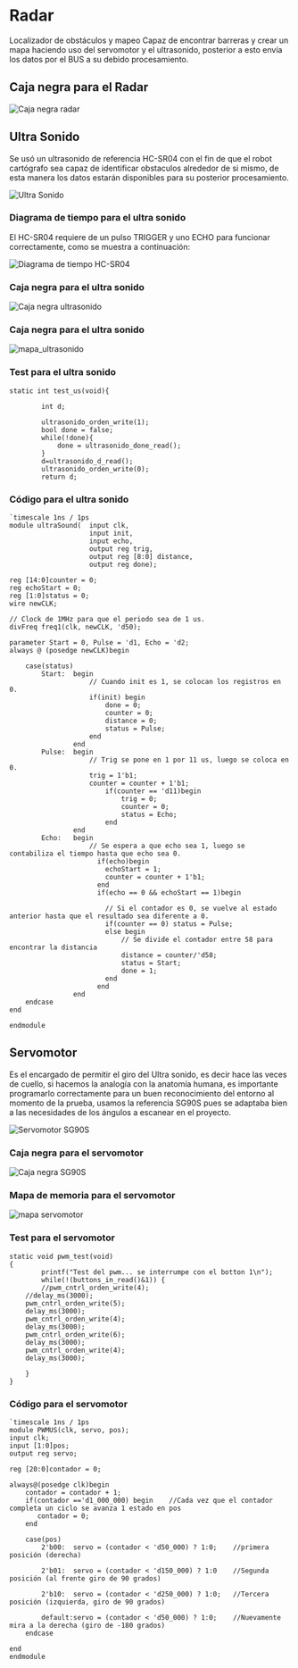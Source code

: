 #	Radar

Localizador de obstáculos y mapeo
Capaz de encontrar barreras y crear un mapa haciendo uso del servomotor y el ultrasonido, posterior a esto envía los datos por el BUS a su debido procesamiento.

##	Caja negra para el Radar

![Caja negra radar](https://github.com/unal-edigital2-labs/wp08-2021-2-gr07/blob/main/Imagenes%20github/Caja%20negra%20radar.png "Caja negra radar")

##	Ultra Sonido
Se usó un ultrasonido de referencia HC-SR04 con el fin de que el robot cartógrafo sea capaz de identificar obstaculos alrededor de si mismo, de esta manera los datos estarán disponibles para su posterior procesamiento.

![Ultra Sonido](https://github.com/unal-edigital2-labs/wp08-2021-2-gr07/blob/main/Imagenes%20github/sensor-ultrasonido-hc-sr04.jpg "Ultra sonido")

###	Diagrama de tiempo para el ultra sonido
El HC-SR04 requiere de un pulso TRIGGER y uno ECHO para funcionar correctamente, como se muestra a continuación:

![Diagrama de tiempo HC-SR04](https://github.com/unal-edigital2-labs/wp08-2021-2-gr07/blob/main/Imagenes%20github/Diagrama-tempo-hc-sr04.png "Diagrama de tiempo HC-SR04")

###	Caja negra para el ultra sonido

![Caja negra ultrasonido](https://github.com/unal-edigital2-labs/wp08-2021-2-gr07/blob/main/Imagenes%20github/Mapa_%20ultrasonido.png "Caja negra ultrasonido")

###	Caja negra para el ultra sonido

![mapa_ultrasonido](https://github.com/unal-edigital2-labs/wp08-2021-2-gr07/blob/main/Imagenes%20github/Mapa_ultrasonidoo.png "Mapa ultrasonido")

###	Test para el ultra sonido
```
static int test_us(void){

        int d;
        
		ultrasonido_orden_write(1);
		bool done = false;
		while(!done){
			done = ultrasonido_done_read();
		}
		d=ultrasonido_d_read();
		ultrasonido_orden_write(0);
		return d;
```
###	Código para el ultra sonido
```
`timescale 1ns / 1ps
module ultraSound(  input clk, 
                    input init, 
                    input echo,
                    output reg trig,
                    output reg [8:0] distance,
                    output reg done);

reg [14:0]counter = 0;
reg echoStart = 0;
reg [1:0]status = 0;
wire newCLK;

// Clock de 1MHz para que el periodo sea de 1 us.
divFreq freq1(clk, newCLK, 'd50);

parameter Start = 0, Pulse = 'd1, Echo = 'd2;
always @ (posedge newCLK)begin

    case(status)
        Start:  begin
                    // Cuando init es 1, se colocan los registros en 0.
                    if(init) begin
                        done = 0;
                        counter = 0;
                        distance = 0;
                        status = Pulse;
                    end
                end
        Pulse:  begin
                    // Trig se pone en 1 por 11 us, luego se coloca en 0.
                    trig = 1'b1;
                    counter = counter + 1'b1;
                        if(counter == 'd11)begin
                            trig = 0;
                            counter = 0;
                            status = Echo;
                        end
                end
        Echo:   begin
                    // Se espera a que echo sea 1, luego se contabiliza el tiempo hasta que echo sea 0.
                      if(echo)begin
                        echoStart = 1;
                        counter = counter + 1'b1;
                      end
                      if(echo == 0 && echoStart == 1)begin
                        
                        // Si el contador es 0, se vuelve al estado anterior hasta que el resultado sea diferente a 0.
                        if(counter == 0) status = Pulse;
                        else begin
                            // Se divide el contador entre 58 para encontrar la distancia
                            distance = counter/'d58;
                            status = Start;
                            done = 1;
                        end
                      end
                end
    endcase 
end

endmodule
```

##	Servomotor
Es el encargado de permitir el giro del Ultra sonido, es decir hace las veces de cuello, si hacemos la analogía con la anatomía humana, es importante programarlo correctamente para un buen reconocimiento del entorno al momento de la prueba, usamos la referencia SG90S pues se adaptaba bien a las necesidades de los ángulos a escanear en el proyecto.

![Servomotor SG90S](https://github.com/unal-edigital2-labs/wp08-2021-2-gr07/blob/main/Imagenes%20github/Servomotor%20SG90S.jpg "Servomotor SG90S")

###	Caja negra para el servomotor

![Caja negra SG90S](https://github.com/unal-edigital2-labs/wp08-2021-2-gr07/blob/main/Imagenes%20github/Caja%20negra%20SG90S.png "Caja negra SG90S")

###	Mapa de memoria para el servomotor

![mapa servomotor](https://github.com/unal-edigital2-labs/wp08-2021-2-gr07/blob/main/Imagenes%20github/Mapa_servo.png "mapa servomotor")

###	Test para el servomotor
```
static void pwm_test(void)
{  
        printf("Test del pwm... se interrumpe con el botton 1\n");
        while(!(buttons_in_read()&1)) {
        //pwm_cntrl_orden_write(4);
	//delay_ms(3000);
	pwm_cntrl_orden_write(5);
	delay_ms(3000);
	pwm_cntrl_orden_write(4);
	delay_ms(3000);
	pwm_cntrl_orden_write(6);
	delay_ms(3000);
	pwm_cntrl_orden_write(4);
	delay_ms(3000);
	
	}
}
```
###	Código para el servomotor
```
`timescale 1ns / 1ps
module PWMUS(clk, servo, pos);
input clk;
input [1:0]pos;
output reg servo;

reg [20:0]contador = 0;

always@(posedge clk)begin
	contador = contador + 1;
	if(contador =='d1_000_000) begin	//Cada vez que el contador completa un ciclo se avanza 1 estado en pos
	   contador = 0;
	end
	
	case(pos)
        2'b00:  servo = (contador < 'd50_000) ? 1:0;	//primera posición (derecha)
        
        2'b01:  servo = (contador < 'd150_000) ? 1:0	//Segunda posición (al frente giro de 90 grados)
        
        2'b10:  servo = (contador < 'd250_000) ? 1:0;	//Tercera posición (izquierda, giro de 90 grados)
        
        default:servo = (contador < 'd50_000) ? 1:0;	//Nuevamente mira a la derecha (giro de -180 grados)
    endcase

end
endmodule
```
